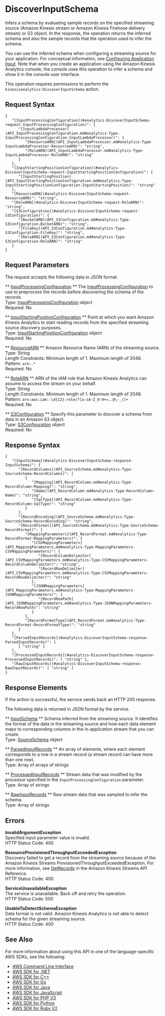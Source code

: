 # DiscoverInputSchema<a name="API_DiscoverInputSchema"></a>

Infers a schema by evaluating sample records on the specified streaming source \(Amazon Kinesis stream or Amazon Kinesis Firehose delivery stream\) or S3 object\. In the response, the operation returns the inferred schema and also the sample records that the operation used to infer the schema\.

 You can use the inferred schema when configuring a streaming source for your application\. For conceptual information, see [Configuring Application Input](https://docs.aws.amazon.com/kinesisanalytics/latest/dev/how-it-works-input.html)\. Note that when you create an application using the Amazon Kinesis Analytics console, the console uses this operation to infer a schema and show it in the console user interface\. 

 This operation requires permissions to perform the `kinesisanalytics:DiscoverInputSchema` action\. 

## Request Syntax<a name="API_DiscoverInputSchema_RequestSyntax"></a>

```
{
   "[InputProcessingConfiguration](#analytics-DiscoverInputSchema-request-InputProcessingConfiguration)": { 
      "[InputLambdaProcessor](API_InputProcessingConfiguration.md#analytics-Type-InputProcessingConfiguration-InputLambdaProcessor)": { 
         "[ResourceARN](API_InputLambdaProcessor.md#analytics-Type-InputLambdaProcessor-ResourceARN)": "string",
         "[RoleARN](API_InputLambdaProcessor.md#analytics-Type-InputLambdaProcessor-RoleARN)": "string"
      }
   },
   "[InputStartingPositionConfiguration](#analytics-DiscoverInputSchema-request-InputStartingPositionConfiguration)": { 
      "[InputStartingPosition](API_InputStartingPositionConfiguration.md#analytics-Type-InputStartingPositionConfiguration-InputStartingPosition)": "string"
   },
   "[ResourceARN](#analytics-DiscoverInputSchema-request-ResourceARN)": "string",
   "[RoleARN](#analytics-DiscoverInputSchema-request-RoleARN)": "string",
   "[S3Configuration](#analytics-DiscoverInputSchema-request-S3Configuration)": { 
      "[BucketARN](API_S3Configuration.md#analytics-Type-S3Configuration-BucketARN)": "string",
      "[FileKey](API_S3Configuration.md#analytics-Type-S3Configuration-FileKey)": "string",
      "[RoleARN](API_S3Configuration.md#analytics-Type-S3Configuration-RoleARN)": "string"
   }
}
```

## Request Parameters<a name="API_DiscoverInputSchema_RequestParameters"></a>

The request accepts the following data in JSON format\.

 ** [InputProcessingConfiguration](#API_DiscoverInputSchema_RequestSyntax) **   <a name="analytics-DiscoverInputSchema-request-InputProcessingConfiguration"></a>
The [InputProcessingConfiguration](API_InputProcessingConfiguration.md) to use to preprocess the records before discovering the schema of the records\.  
Type: [InputProcessingConfiguration](API_InputProcessingConfiguration.md) object  
Required: No

 ** [InputStartingPositionConfiguration](#API_DiscoverInputSchema_RequestSyntax) **   <a name="analytics-DiscoverInputSchema-request-InputStartingPositionConfiguration"></a>
Point at which you want Amazon Kinesis Analytics to start reading records from the specified streaming source discovery purposes\.  
Type: [InputStartingPositionConfiguration](API_InputStartingPositionConfiguration.md) object  
Required: No

 ** [ResourceARN](#API_DiscoverInputSchema_RequestSyntax) **   <a name="analytics-DiscoverInputSchema-request-ResourceARN"></a>
Amazon Resource Name \(ARN\) of the streaming source\.  
Type: String  
Length Constraints: Minimum length of 1\. Maximum length of 2048\.  
Pattern: `arn:.*`   
Required: No

 ** [RoleARN](#API_DiscoverInputSchema_RequestSyntax) **   <a name="analytics-DiscoverInputSchema-request-RoleARN"></a>
ARN of the IAM role that Amazon Kinesis Analytics can assume to access the stream on your behalf\.  
Type: String  
Length Constraints: Minimum length of 1\. Maximum length of 2048\.  
Pattern: `arn:aws:iam::\d{12}:role/?[a-zA-Z_0-9+=,.@\-_/]+`   
Required: No

 ** [S3Configuration](#API_DiscoverInputSchema_RequestSyntax) **   <a name="analytics-DiscoverInputSchema-request-S3Configuration"></a>
Specify this parameter to discover a schema from data in an Amazon S3 object\.  
Type: [S3Configuration](API_S3Configuration.md) object  
Required: No

## Response Syntax<a name="API_DiscoverInputSchema_ResponseSyntax"></a>

```
{
   "[InputSchema](#analytics-DiscoverInputSchema-response-InputSchema)": { 
      "[RecordColumns](API_SourceSchema.md#analytics-Type-SourceSchema-RecordColumns)": [ 
         { 
            "[Mapping](API_RecordColumn.md#analytics-Type-RecordColumn-Mapping)": "string",
            "[Name](API_RecordColumn.md#analytics-Type-RecordColumn-Name)": "string",
            "[SqlType](API_RecordColumn.md#analytics-Type-RecordColumn-SqlType)": "string"
         }
      ],
      "[RecordEncoding](API_SourceSchema.md#analytics-Type-SourceSchema-RecordEncoding)": "string",
      "[RecordFormat](API_SourceSchema.md#analytics-Type-SourceSchema-RecordFormat)": { 
         "[MappingParameters](API_RecordFormat.md#analytics-Type-RecordFormat-MappingParameters)": { 
            "[CSVMappingParameters](API_MappingParameters.md#analytics-Type-MappingParameters-CSVMappingParameters)": { 
               "[RecordColumnDelimiter](API_CSVMappingParameters.md#analytics-Type-CSVMappingParameters-RecordColumnDelimiter)": "string",
               "[RecordRowDelimiter](API_CSVMappingParameters.md#analytics-Type-CSVMappingParameters-RecordRowDelimiter)": "string"
            },
            "[JSONMappingParameters](API_MappingParameters.md#analytics-Type-MappingParameters-JSONMappingParameters)": { 
               "[RecordRowPath](API_JSONMappingParameters.md#analytics-Type-JSONMappingParameters-RecordRowPath)": "string"
            }
         },
         "[RecordFormatType](API_RecordFormat.md#analytics-Type-RecordFormat-RecordFormatType)": "string"
      }
   },
   "[ParsedInputRecords](#analytics-DiscoverInputSchema-response-ParsedInputRecords)": [ 
      [ "string" ]
   ],
   "[ProcessedInputRecords](#analytics-DiscoverInputSchema-response-ProcessedInputRecords)": [ "string" ],
   "[RawInputRecords](#analytics-DiscoverInputSchema-response-RawInputRecords)": [ "string" ]
}
```

## Response Elements<a name="API_DiscoverInputSchema_ResponseElements"></a>

If the action is successful, the service sends back an HTTP 200 response\.

The following data is returned in JSON format by the service\.

 ** [InputSchema](#API_DiscoverInputSchema_ResponseSyntax) **   <a name="analytics-DiscoverInputSchema-response-InputSchema"></a>
Schema inferred from the streaming source\. It identifies the format of the data in the streaming source and how each data element maps to corresponding columns in the in\-application stream that you can create\.  
Type: [SourceSchema](API_SourceSchema.md) object

 ** [ParsedInputRecords](#API_DiscoverInputSchema_ResponseSyntax) **   <a name="analytics-DiscoverInputSchema-response-ParsedInputRecords"></a>
An array of elements, where each element corresponds to a row in a stream record \(a stream record can have more than one row\)\.  
Type: Array of arrays of strings

 ** [ProcessedInputRecords](#API_DiscoverInputSchema_ResponseSyntax) **   <a name="analytics-DiscoverInputSchema-response-ProcessedInputRecords"></a>
Stream data that was modified by the processor specified in the `InputProcessingConfiguration` parameter\.  
Type: Array of strings

 ** [RawInputRecords](#API_DiscoverInputSchema_ResponseSyntax) **   <a name="analytics-DiscoverInputSchema-response-RawInputRecords"></a>
Raw stream data that was sampled to infer the schema\.  
Type: Array of strings

## Errors<a name="API_DiscoverInputSchema_Errors"></a>

 **InvalidArgumentException**   
Specified input parameter value is invalid\.  
HTTP Status Code: 400

 **ResourceProvisionedThroughputExceededException**   
Discovery failed to get a record from the streaming source because of the Amazon Kinesis Streams ProvisionedThroughputExceededException\. For more information, see [GetRecords](http://docs.aws.amazon.com/kinesis/latest/APIReference/API_GetRecords.html) in the Amazon Kinesis Streams API Reference\.  
HTTP Status Code: 400

 **ServiceUnavailableException**   
The service is unavailable\. Back off and retry the operation\.   
HTTP Status Code: 500

 **UnableToDetectSchemaException**   
Data format is not valid\. Amazon Kinesis Analytics is not able to detect schema for the given streaming source\.  
HTTP Status Code: 400

## See Also<a name="API_DiscoverInputSchema_SeeAlso"></a>

For more information about using this API in one of the language\-specific AWS SDKs, see the following:
+  [AWS Command Line Interface](https://docs.aws.amazon.com/goto/aws-cli/kinesisanalytics-2015-08-14/DiscoverInputSchema) 
+  [AWS SDK for \.NET](https://docs.aws.amazon.com/goto/DotNetSDKV3/kinesisanalytics-2015-08-14/DiscoverInputSchema) 
+  [AWS SDK for C\+\+](https://docs.aws.amazon.com/goto/SdkForCpp/kinesisanalytics-2015-08-14/DiscoverInputSchema) 
+  [AWS SDK for Go](https://docs.aws.amazon.com/goto/SdkForGoV1/kinesisanalytics-2015-08-14/DiscoverInputSchema) 
+  [AWS SDK for Java](https://docs.aws.amazon.com/goto/SdkForJava/kinesisanalytics-2015-08-14/DiscoverInputSchema) 
+  [AWS SDK for JavaScript](https://docs.aws.amazon.com/goto/AWSJavaScriptSDK/kinesisanalytics-2015-08-14/DiscoverInputSchema) 
+  [AWS SDK for PHP V3](https://docs.aws.amazon.com/goto/SdkForPHPV3/kinesisanalytics-2015-08-14/DiscoverInputSchema) 
+  [AWS SDK for Python](https://docs.aws.amazon.com/goto/boto3/kinesisanalytics-2015-08-14/DiscoverInputSchema) 
+  [AWS SDK for Ruby V2](https://docs.aws.amazon.com/goto/SdkForRubyV2/kinesisanalytics-2015-08-14/DiscoverInputSchema) 